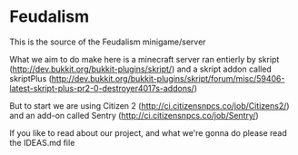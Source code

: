 Feudalism
=========

This is the source of the Feudalism minigame/server

What we aim to do make here is a minecraft server ran entierly by skript (http://dev.bukkit.org/bukkit-plugins/skript/) and a skript addon called skriptPlus (http://dev.bukkit.org/bukkit-plugins/skript/forum/misc/59406-latest-skript-plus-pr2-0-destroyer4017s-addons/)

But to start we are using Citizen 2 (http://ci.citizensnpcs.co/job/Citizens2/) and an add-on called Sentry (http://ci.citizensnpcs.co/job/Sentry/)

If you like to read about our project, and what we're gonna do please read the IDEAS.md file
